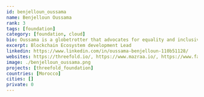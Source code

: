 ```yaml
---
id: benjelloun_oussama
name: Benjelloun Oussama
rank: 3
tags: [foundation]
category: [foundation, cloud]
bio: Oussama is a globetrotter that advocates for equality and inclusive communities around the world. He is an early cryptocurrency activist who has lead teams at startups in Silicon Valley, China, and Singapore, with a mission to make the world a happier place one smile at a time.
excerpt: Blockchain Ecosystem development Lead
linkedin: https://www.linkedin.com/in/oussama-benjelloun-110b51128/
websites: https://threefold.io/, https://www.mazraa.io/, https://www.fair-swap.org
image: ./benjelloun_oussama.png
projects: [threefold_foundation]
countries: [Morocco]
cities: []
private: 0
---
```

